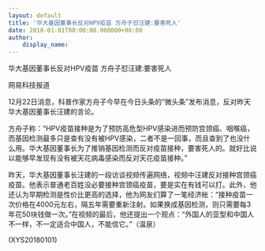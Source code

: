 ```yaml
---
layout: default
title: '华大基因董事长反对HPV疫苗 方舟子怼汪建:要害死人'
date: 2018-01-01T00:00:00.000000+08:00
author:
    display_name: 
---
```


华大基因董事长反对HPV疫苗 方舟子怼汪建:要害死人

网易科技报道

12月22日消息，科普作家方舟子今早在今日头条的“微头条”发布消息，反对昨天华大基因董事长汪建的言论。

方舟子称：“HPV疫苗接种是为了预防高危型HPV感染进而预防宫颈癌、咽喉癌，而基因检测最多只是查有没有被HPV感染，二者不是一回事，而且查到了也没什么用。华大基因董事长为了推销基因检测而反对疫苗接种，要害死人的。就好比说以能够早发现有没有被天花病毒感染而反对天花疫苗接种。”

昨天，华大基因董事长汪建的一段访谈视频传遍网络，视频中汪建反对接种宫颈癌疫苗。他表示普通老百姓没必要接种宫颈癌疫苗，要是实在有钱可以打。此外，他还认为早期检测是性价比更高的选择，他为网友们算了一笔经济帐：“接种疫苗一次价格在4000元左右，隔五年需要重新注射。如果换成基因检测，则只需要每3年花50块钱做一次。”在视频的最后，他还提出一个观点：“外国人的亚型和中国人不一样，不一定适合中国人，不能信它。”（温泉）

(XYS20180101)

